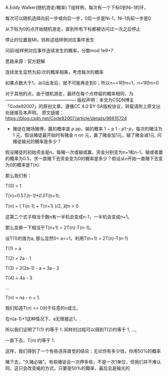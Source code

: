 A.Eddy Walker(随机游走/概率)
T组样例，每次有一个下标0到Ni-1的环，

每次可以随机选择向前一步或向后一步，0后一步是Ni-1，Ni-1向前一步是0

从下标为0的点开始随机游走，直到所有下标都被访问过一次之后停止

停止的位置是Mi，则称这组样例对应事件发生

问前i组样例对应事件连续发生的概率，分数mod 1e9+7

 

思路来源：官方题解

连续发生显然为前i次的概率相乘，考虑每次的概率

如果点数大于1，从0出发后，就不可能再走到0；所以n==1时m=1，n>1时m=0

对于其他的点，由于随机游走，最终在每个点停留的概率相同，为
————————————————
版权声明：本文为CSDN博主「Code92007」的原创文章，遵循CC 4.0 BY-SA版权协议，转载请附上原文出处链接及本声明。
原文链接：https://blog.csdn.net/Code92007/article/details/96615724

- 赌徒在赌场赌博，赢的概率是 p p*p*，输的概率 1 − p 1 - p1−*p*，每次的赌注为 1 元，假设赌徒最开始时有赌金 n n*n* 元，赢了赌金加1元，输了赌金减1元. 问赌徒输光的概率是多少？

假设赌徒的初始资金是n，每赌一次或输或赢，资金分别变为n+1和n-1。输或者赢的概率为0.5，求一直赌下去资金变为0的概率是多少？假设从n开始一直赌下去变为0的概率是T(n).

那么我们有：

T(0) = 1

T(n)=0.5*T(n-1)+0.5*T(n+1);

T(n) = ( T(n-1) + T(n+1) )/2, 对n > 0.

这第二个式子相当于数n有一半机会变成n-1，一半机会变成n+1。

那么变换一下相当于T(n+1) = 2T(n)-T(n-1)。

设T(1)的值为a, 那么显然0< a<=1。利用T(n+1) = 2T(n)-T(n-1)

T(1) = a

T(2) = 2a - 1

T(3) = 2(2a-1) - a = 3a - 2

T(4) = 4a - 3

...

T(n) = na - n + 1.

我们知道T(n) >= 0对于任意的n成立。

在n(a-1)+1这种情况下，a无限接近1，.

所以我们证明了T(1) 约等于 1. 同样的过程可以得到T(2)约等于 1, ...,

一直下去，T(n) 约等于 1.

这样，我们得到了一个有些违背直觉的结论：无论你有多少钱，你用50%的概率

赌下去，“久赌必输”。有些赌徒会一次押多些，不是一次1单位，但我们并不难认同，这只会改变输的方式，只要是50%的概率，最后总是输光的